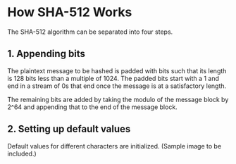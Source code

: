 # How SHA-512 Works

The SHA-512 algorithm can be separated into four steps.

## 1. Appending bits

The plaintext message to be hashed is padded with bits such that its length
is 128 bits less than a multiple of 1024. The padded bits start with a 1 and 
end in a stream of 0s that end once the message is at a satisfactory length.

The remaining bits are added by taking the modulo of the message block by 2^64
and appending that to the end of the message block.

## 2. Setting up default values

Default values for different characters are initialized. (Sample image to be included.)

